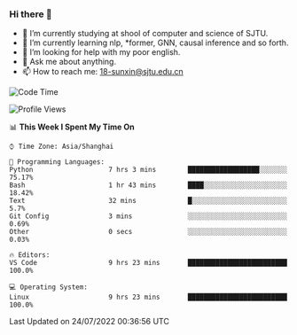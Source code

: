 ### Hi there 👋

<!--
**sunxin000/sunxin000** is a ✨ _special_ ✨ repository because its `README.md` (this file) appears on your GitHub profile.

Here are some ideas to get you started:

- 🔭 I’m currently working on ...
- 🌱 I’m currently learning ...
- 👯 I’m looking to collaborate on ...
- 🤔 I’m looking for help with ...
- 💬 Ask me about ...
- 📫 How to reach me: ...
- 😄 Pronouns: ...
- ⚡ Fun fact: ...
-->
- 🏫 I’m currently studying at shool of computer and science of SJTU.
- 🌱 I’m currently learning nlp, \*former, GNN, causal inference and so forth.
- 🤔 I’m looking for help with my poor english.
- 💬 Ask me about anything.
- 📫 How to reach me: 18-sunxin@sjtu.edu.cn
<!--START_SECTION:waka-->
![Code Time](http://img.shields.io/badge/Code%20Time-267%20hrs%206%20mins-blue)

![Profile Views](http://img.shields.io/badge/Profile%20Views-3-blue)

📊 **This Week I Spent My Time On** 

```text
⌚︎ Time Zone: Asia/Shanghai

💬 Programming Languages: 
Python                   7 hrs 3 mins        ██████████████████░░░░░░░   75.17% 
Bash                     1 hr 43 mins        ████░░░░░░░░░░░░░░░░░░░░░   18.42% 
Text                     32 mins             █░░░░░░░░░░░░░░░░░░░░░░░░   5.7% 
Git Config               3 mins              ░░░░░░░░░░░░░░░░░░░░░░░░░   0.69% 
Other                    0 secs              ░░░░░░░░░░░░░░░░░░░░░░░░░   0.03%

🔥 Editors: 
VS Code                  9 hrs 23 mins       █████████████████████████   100.0%

💻 Operating System: 
Linux                    9 hrs 23 mins       █████████████████████████   100.0%

```


 Last Updated on 24/07/2022 00:36:56 UTC
<!--END_SECTION:waka-->
